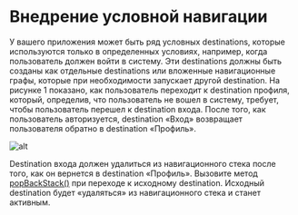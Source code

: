 # Внедрение условной навигации

У вашего приложения может быть ряд условных destinations, которые используются только в определенных условиях, например, когда пользователь должен войти в систему.
Эти destinations должны быть созданы как отдельные destinations или вложенные навигационные графы, которые при необходимости запускает другой destination.
На рисунке 1 показано, как пользователь переходит к destination профиля, который, определив, что пользователь не вошел в систему, требует, чтобы пользователь перешел к destination входа.
После того, как  пользователь авторизуется, destination «Вход» возвращает пользователя обратно в destination «Профиль».

![alt](https://developer.android.com/images/topic/libraries/architecture/navigation-conditional-graph.png "Figure 1. Conditional navigation.")

Destination входа должен удалиться из навигационного стека после того, как он вернется в destination «Профиль».
Вызовите метод [popBackStack()](https://developer.android.com/reference/androidx/navigation/NavController.html#popBackStack()) при переходе к исходному destination.
Исходный destination будет «удаляться» из навигационного стека и станет активным.
